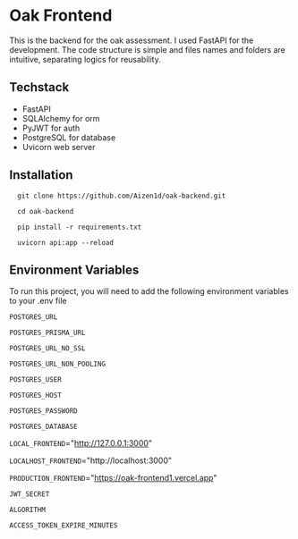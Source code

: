 
# Oak Frontend

This is the backend for the oak assessment. I used FastAPI for the development. The code structure is simple and files names and folders are intuitive, separating logics for reusability.



## Techstack

- FastAPI
- SQLAlchemy for orm
- PyJWT for auth
- PostgreSQL for database
- Uvicorn web server
## Installation

```
  git clone https://github.com/Aizen1d/oak-backend.git

  cd oak-backend

  pip install -r requirements.txt

  uvicorn api:app --reload
```
    
## Environment Variables

To run this project, you will need to add the following environment variables to your .env file

`POSTGRES_URL`

`POSTGRES_PRISMA_URL`

`POSTGRES_URL_NO_SSL`

`POSTGRES_URL_NON_POOLING`

`POSTGRES_USER`

`POSTGRES_HOST`

`POSTGRES_PASSWORD`

`POSTGRES_DATABASE`

`LOCAL_FRONTEND`="http://127.0.0.1:3000"

`LOCALHOST_FRONTEND`="http://localhost:3000"

`PRODUCTION_FRONTEND`="https://oak-frontend1.vercel.app"

`JWT_SECRET`

`ALGORITHM`

`ACCESS_TOKEN_EXPIRE_MINUTES`